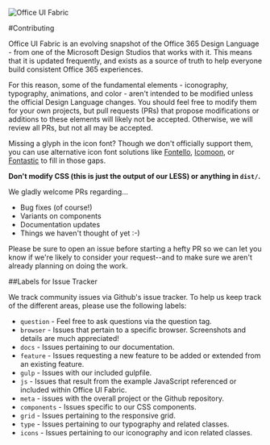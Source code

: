 ![Office UI Fabric](http://odux.azurewebsites.net/github/img/OfficeUIFabricLogoBluePadSm-01.png)

#Contributing

Office UI Fabric is an evolving snapshot of the Office 365 Design Language - from one of the Microsoft Design Studios that works with it. This means that it is updated frequently, and exists as a source of truth to help everyone build consistent Office 365 experiences.

For this reason, some of the fundamental elements - iconography, typography, animations, and color - aren't intended to be modified unless the official Design Language changes. You should feel free to modify them for your own projects, but pull requests (PRs) that propose modifications or additions to these elements will likely not be accepted. Otherwise, we will review all PRs, but not all may be accepted.

Missing a glyph in the icon font? Though we don't officially support them, you can use alternative icon font solutions like [Fontello](http://fontello.com/), [Icomoon](https://icomoon.io/app/#/select), or [Fontastic](http://fontastic.me/) to fill in those gaps.

**Don't modify CSS (this is just the output of our LESS) or anything in `dist/`.**

We gladly welcome PRs regarding…
- Bug fixes (of course!)
- Variants on components
- Documentation updates
- Things we haven't thought of yet :-)

Please be sure to open an issue before starting a hefty PR so we can let you know if we're likely to consider your request--and to make sure we aren't already planning on doing the work.

##Labels for Issue Tracker

We track community issues via Github's issue tracker. To help us keep track of the different areas, please use the following labels:

- `question` - Feel free to ask questions via the question tag.
- `browser` - Issues that pertain to a specific browser. Screenshots and details are much appreciated!
- `docs` - Issues pertaining to our documentation.
- `feature` - Issues requesting a new feature to be added or extended from an existing feature.
- `gulp` - Issues with our included gulpfile.
- `js` - Issues that result from the example JavaScript referenced or included within Office UI Fabric.
- `meta` - issues with the overall project or the Github repository.
- `components` - Issues specific to our CSS components.
- `grid` - Issues pertaining to the responsive grid.
- `type` - Issues pertaining to our typography and related classes.
- `icons` - Issues pertaining to our iconography and icon related classes.
